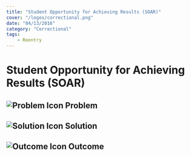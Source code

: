 ```yaml
---
title: "Student Opportunity for Achieving Results (SOAR)"
cover: "/logos/correctional.png"
date: "04/13/2016"
category: "Correctional"
tags:
    - Reentry
---
```


# Student Opportunity for Achieving Results (SOAR)

## ![Problem Icon](https://github.com/google/material-design-icons/raw/master/alert/1x_web/ic_error_outline_black_48dp.png "Problem") Problem

## ![Solution Icon](https://github.com/google/material-design-icons/raw/master/action/1x_web/ic_lightbulb_outline_black_48dp.png "Solution") Solution

## ![Outcome Icon](https://github.com/google/material-design-icons/raw/master/action/1x_web/ic_view_list_black_48dp.png "Outcome") Outcome

